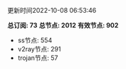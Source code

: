 更新时间2022-10-08 06:53:46

**总订阅: 73**
**总节点: 2012**
**有效节点: 902**
- ss节点: 554
- v2ray节点: 291
- trojan节点: 57

